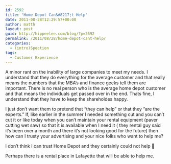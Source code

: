 ```yaml
---
id: 2592
title: 'Home Depot Can&#8217;t Help'
date: 2011-08-28T12:29:57+00:00
author: matth
layout: post
guid: http://hippeelee.com/blog/?p=2592
permalink: /2011/08/28/home-depot-cant-help/
categories:
  - (intro)Spection
tags:
  - Customer Experience
---
```

A minor rant on the inability of large companies to meet my needs. I understand that they do everything for the average customer and that really means the numbers that the MBA&#8217;s and finance geeks tell them are important. There is no real person who is the average home depot customer and that means the individuals get passed over in the end. Thats fine, I understand that they have to keep the shareholdes happy.

I just don&#8217;t want them to pretend that &#8220;they can help&#8221; or that they &#8220;are the experts.&#8221; If, like earlier in the summer I needed something cut and you can&#8217;t cut it or like today when you can&#8217;t maintain your rental equipment (paver cutting wet saw) so that it is available when I need it ( they rental guy said it&#8217;s been over a month and there it&#8217;s not looking good for the future) then how can I trusty your advertising and your nice folks who want to help me? 

I don&#8217;t think I can trust Home Depot and they certainly could not help 🙁

Perhaps there is a rental place in Lafayette that will be able to help me.